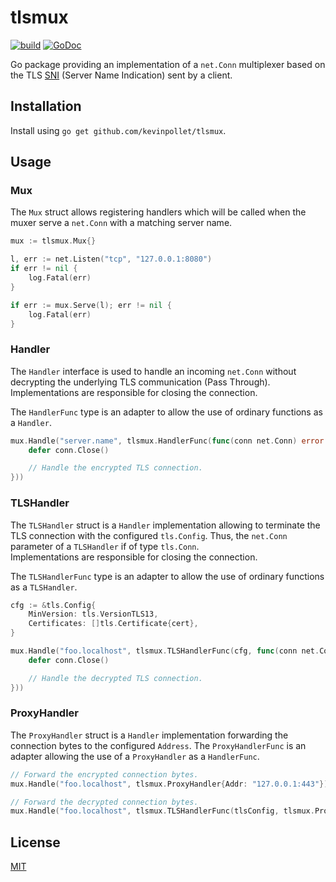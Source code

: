 # tlsmux

[![build](https://github.com/kevinpollet/tlsmux/actions/workflows/main.yml/badge.svg)](https://github.com/kevinpollet/tlsmux/actions)
[![GoDoc](https://godoc.org/github.com/kevinpollet/tlsmux?status.svg)](https://pkg.go.dev/github.com/kevinpollet/tlsmux)

Go package providing an implementation of a `net.Conn` multiplexer based on the TLS [SNI](https://www.cloudflare.com/learning/ssl/what-is-sni/) (Server Name Indication) sent by a client.

## Installation

Install using `go get github.com/kevinpollet/tlsmux`.

## Usage

### Mux

The `Mux` struct allows registering handlers which will be called when the muxer serve a `net.Conn` with a 
matching server name.

```go
mux := tlsmux.Mux{}

l, err := net.Listen("tcp", "127.0.0.1:8080")
if err != nil {
    log.Fatal(err)
}

if err := mux.Serve(l); err != nil {
    log.Fatal(err)
}
```

### Handler

The `Handler` interface is used to handle an incoming `net.Conn` without decrypting the underlying TLS communication (Pass Through).
Implementations are responsible for closing the connection.

The `HandlerFunc` type is an adapter to allow the use of ordinary functions as a `Handler`.

```go
mux.Handle("server.name", tlsmux.HandlerFunc(func(conn net.Conn) error {
    defer conn.Close()

    // Handle the encrypted TLS connection.
}))
```

### TLSHandler

The `TLSHandler` struct is a `Handler` implementation allowing to terminate the TLS connection with the configured `tls.Config`.
Thus, the `net.Conn` parameter of a `TLSHandler` if of type `tls.Conn`.  
Implementations are responsible for closing the connection.

The `TLSHandlerFunc` type is an adapter to allow the use of ordinary functions as a `TLSHandler`.

```go
cfg := &tls.Config{
    MinVersion: tls.VersionTLS13,
    Certificates: []tls.Certificate{cert},
}

mux.Handle("foo.localhost", tlsmux.TLSHandlerFunc(cfg, func(conn net.Conn) error {
    defer conn.Close()

    // Handle the decrypted TLS connection.
}))
```

### ProxyHandler

The `ProxyHandler` struct is a `Handler` implementation forwarding the connection bytes to the configured `Address`.
The `ProxyHandlerFunc` is an adapter allowing the use of a `ProxyHandler` as a `HandlerFunc`.

```go
// Forward the encrypted connection bytes.
mux.Handle("foo.localhost", tlsmux.ProxyHandler{Addr: "127.0.0.1:443"})

// Forward the decrypted connection bytes.
mux.Handle("foo.localhost", tlsmux.TLSHandlerFunc(tlsConfig, tlsmux.ProxyHandlerFunc("127.0.0.1:80"))
```

## License

[MIT](./LICENSE.md)
